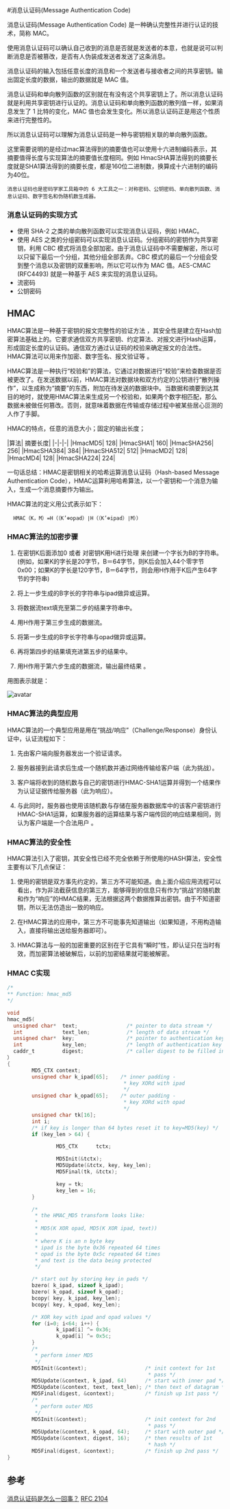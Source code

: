 #消息认证码(Message Authentication Code)

消息认证码(Message Authentication Code) 是一种确认完整性并进行认证的技术，简称 MAC。

使用消息认证码可以确认自己收到的消息是否就是发送者的本意，也就是说可以判断消息是否被篡改，是否有人伪装成发送者发送了这条消息。

消息认证码的输入包括任意长度的消息和一个发送者与接收者之间的共享密钥。输出固定长度的数据，输出的数据就是 MAC 值。

消息认证码和单向散列函数的区别就在有没有这个共享密钥上了。所以消息认证码就是利用共享密钥进行认证的。消息认证码和单向散列函数的散列值一样，如果消息发生了 1 比特的变化，MAC 值也会发生变化。所以消息认证码正是用这个性质来进行完整性的。

所以消息认证码可以理解为消息认证码是一种与密钥相关联的单向散列函数。

这里需要说明的是经过mac算法得到的摘要值也可以使用十六进制编码表示，其摘要值得长度与实现算法的摘要值长度相同。例如 HmacSHA算法得到的摘要长度就是SHA1算法得到的摘要长度，都是160位二进制数，换算成十六进制的编码为40位。

```
消息认证码也是密码学家工具箱中的 6 大工具之一：对称密码、公钥密码、单向散列函数、消息认证码、数字签名和伪随机数生成器。
```

### 消息认证码的实现方式
   * 使用 SHA-2 之类的单向散列函数可以实现消息认证码，例如 HMAC。
   * 使用 AES 之类的分组密码可以实现消息认证码。分组密码的密钥作为共享密钥，利用 CBC 模式将消息全部加密。由于消息认证码中不需要解密，所以可以只留下最后一个分组，其他分组全部丢弃。CBC 模式的最后一个分组会受到整个消息以及密钥的双重影响，所以它可以作为 MAC 值。AES-CMAC (RFC4493) 就是一种基于 AES 来实现的消息认证码。
   * 流密码
   * 公钥密码

## HMAC
HMAC算法是一种基于密钥的报文完整性的验证方法 ，其安全性是建立在Hash加密算法基础上的。它要求通信双方共享密钥、约定算法、对报文进行Hash运算，形成固定长度的认证码。通信双方通过认证码的校验来确定报文的合法性。 HMAC算法可以用来作加密、数字签名、报文验证等 。

HMAC算法是一种执行“校验和”的算法，它通过对数据进行“校验”来检查数据是否被更改了。在发送数据以前，HMAC算法对数据块和双方约定的公钥进行“散列操作”，以生成称为“摘要”的东西，附加在待发送的数据块中。当数据和摘要到达其目的地时，就使用HMAC算法来生成另一个校验和，如果两个数字相匹配，那么数据未被做任何篡改。否则，就意味着数据在传输或存储过程中被某些居心叵测的人作了手脚。

HMAC的特点，任意的消息大小；固定的输出长度；

  |算法|	摘要长度|
  |-|-|-|
  |HmacMD5|	128|
  |HmacSHA1|	160|
  |HmacSHA256|	256|
  |HmacSHA384|	384|
  |HmacSHA512|	512|
  |HmacMD2|	128|
  |HmacMD4|	128|
  |HmacSHA224|	224|


一句话总结：HMAC是密钥相关的哈希运算消息认证码（Hash-based Message Authentication Code），HMAC运算利用哈希算法，以一个密钥和一个消息为输入，生成一个消息摘要作为输出。

HMAC算法的定义用公式表示如下：
```
  HMAC（K，M）=H（（K’⊕opad）∣H（（K’⊕ipad）∣M））
```

### HMAC算法的加密步骤

  1. 在密钥K后面添加0 或者 对密钥K用H进行处理 来创建一个字长为B的字符串。(例如，如果K的字长是20字节，B＝64字节，则K后会加入44个零字节0x00；如果K的字长是120字节，B＝64字节，则会用H作用于K后产生64字节的字符串)

  2. 将上一步生成的B字长的字符串与ipad做异或运算。

  3. 将数据流text填充至第二步的结果字符串中。

  4. 用H作用于第三步生成的数据流。

  5. 将第一步生成的B字长字符串与opad做异或运算。

  6. 再将第四步的结果填充进第五步的结果中。

  7. 用H作用于第六步生成的数据流，输出最终结果 。

  用图表示就是：

![avatar](./images/hmac.png)



### HMAC算法的典型应用
HMAC算法的一个典型应用是用在“挑战/响应”（Challenge/Response）身份认证中，认证流程如下：

  1. 先由客户端向服务器发出一个验证请求。

  2. 服务器接到此请求后生成一个随机数并通过网络传输给客户端（此为挑战）。

  3. 客户端将收到的随机数与自己的密钥进行HMAC-SHA1运算并得到一个结果作为认证证据传给服务器（此为响应）。

  4. 与此同时，服务器也使用该随机数与存储在服务器数据库中的该客户密钥进行HMAC-SHA1运算，如果服务器的运算结果与客户端传回的响应结果相同，则认为客户端是一个合法用户 。

### HMAC算法的安全性
HMAC算法引入了密钥，其安全性已经不完全依赖于所使用的HASH算法，安全性主要有以下几点保证：

  1. 使用的密钥是双方事先约定的，第三方不可能知道。由上面介绍应用流程可以看出，作为非法截获信息的第三方，能够得到的信息只有作为“挑战”的随机数和作为“响应”的HMAC结果，无法根据这两个数据推算出密钥。由于不知道密钥，所以无法仿造出一致的响应。

  2. 在HMAC算法的应用中，第三方不可能事先知道输出（如果知道，不用构造输入，直接将输出送给服务器即可）。

  3. HMAC算法与一般的加密重要的区别在于它具有“瞬时”性，即认证只在当时有效，而加密算法被破解后，以前的加密结果就可能被解密。



### HMAC C实现

```c
/*
** Function: hmac_md5
*/

void
hmac_md5(
  unsigned char*  text;                /* pointer to data stream */
  int             text_len;            /* length of data stream */
  unsigned char*  key;                 /* pointer to authentication key */
  int             key_len;             /* length of authentication key */
  caddr_t         digest;              /* caller digest to be filled in */
）
{
        MD5_CTX context;
        unsigned char k_ipad[65];    /* inner padding -
                                      * key XORd with ipad
                                      */
        unsigned char k_opad[65];    /* outer padding -
                                      * key XORd with opad
                                      */
        unsigned char tk[16];
        int i;
        /* if key is longer than 64 bytes reset it to key=MD5(key) */
        if (key_len > 64) {

                MD5_CTX      tctx;

                MD5Init(&tctx);
                MD5Update(&tctx, key, key_len);
                MD5Final(tk, &tctx);

                key = tk;
                key_len = 16;
        }

        /*
         * the HMAC_MD5 transform looks like:
         *
         * MD5(K XOR opad, MD5(K XOR ipad, text))
         *
         * where K is an n byte key
         * ipad is the byte 0x36 repeated 64 times
         * opad is the byte 0x5c repeated 64 times
         * and text is the data being protected
         */

        /* start out by storing key in pads */
        bzero( k_ipad, sizeof k_ipad);
        bzero( k_opad, sizeof k_opad);
        bcopy( key, k_ipad, key_len);
        bcopy( key, k_opad, key_len);

        /* XOR key with ipad and opad values */
        for (i=0; i<64; i++) {
                k_ipad[i] ^= 0x36;
                k_opad[i] ^= 0x5c;
        }
        /*
         * perform inner MD5
         */
        MD5Init(&context);                   /* init context for 1st
                                              * pass */
        MD5Update(&context, k_ipad, 64)      /* start with inner pad */
        MD5Update(&context, text, text_len); /* then text of datagram */
        MD5Final(digest, &context);          /* finish up 1st pass */
        /*
         * perform outer MD5
         */
        MD5Init(&context);                   /* init context for 2nd
                                              * pass */
        MD5Update(&context, k_opad, 64);     /* start with outer pad */
        MD5Update(&context, digest, 16);     /* then results of 1st
                                              * hash */
        MD5Final(digest, &context);          /* finish up 2nd pass */
}

```

## 参考

[消息认证码是怎么一回事？](https://halfrost.com/message_authentication_code/)
[RFC 2104](http://www.ietf.org/rfc/rfc2104.txt)
